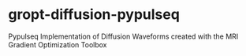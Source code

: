 # gropt-diffusion-pypulseq
Pypulseq Implementation of Diffusion Waveforms created with the MRI Gradient Optimization Toolbox
